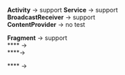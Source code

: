 **Activity** -> support 
**Service** -> support </br>
**BroadcastReceiver** -> support </br>
**ContentProvider** -> no test </br>

**Fragment** -> support </br>
**** ->  </br>
****->  </br>

**** ->  </br>
